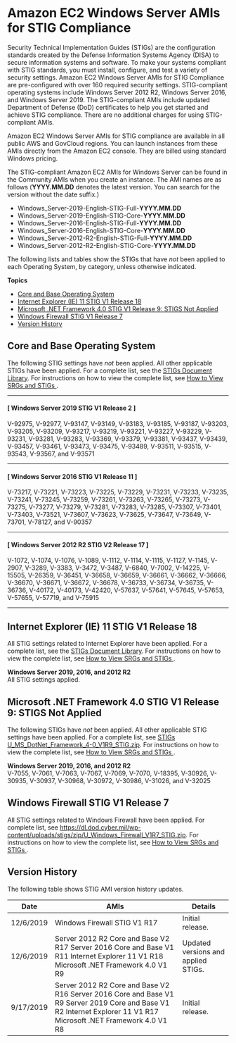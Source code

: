 # Amazon EC2 Windows Server AMIs for STIG Compliance<a name="ami-windows-stig"></a>

Security Technical Implementation Guides \(STIGs\) are the configuration standards created by the Defense Information Systems Agency \(DISA\) to secure information systems and software\. To make your systems compliant with STIG standards, you must install, configure, and test a variety of security settings\. Amazon EC2 Windows Server AMIs for STIG Compliance are pre\-configured with over 160 required security settings\. STIG\-compliant operating systems include Windows Server 2012 R2, Windows Server 2016, and Windows Server 2019\. The STIG\-compliant AMIs include updated Department of Defense \(DoD\) certificates to help you get started and achieve STIG compliance\. There are no additional charges for using STIG\-compliant AMIs\.

Amazon EC2 Windows Server AMIs for STIG compliance are available in all public AWS and GovCloud regions\. You can launch instances from these AMIs directly from the Amazon EC2 console\. They are billed using standard Windows pricing\.

The STIG\-compliant Amazon EC2 AMIs for Windows Server can be found in the Community AMIs when you create an instance\. The AMI names are as follows \(**YYYY\.MM\.DD** denotes the latest version\. You can search for the version without the date suffix\.\) 
+ Windows\_Server\-2019\-English\-STIG\-Full\-**YYYY\.MM\.DD**
+ Windows\_Server\-2019\-English\-STIG\-Core\-**YYYY\.MM\.DD**
+ Windows\_Server\-2016\-English\-STIG\-Full\-**YYYY\.MM\.DD**
+ Windows\_Server\-2016\-English\-STIG\-Core\-**YYYY\.MM\.DD**
+ Windows\_Server\-2012\-R2\-English\-STIG\-Full\-**YYYY\.MM\.DD**
+ Windows\_Server\-2012\-R2\-English\-STIG\-Core\-**YYYY\.MM\.DD**

The following lists and tables show the STIGs that have *not* been applied to each Operating System, by category, unless otherwise indicated\. 

**Topics**
+ [Core and Base Operating System](#base-os-stig)
+ [Internet Explorer \(IE\) 11 STIG V1 Release 18](#ie-os-stig)
+ [Microsoft \.NET Framework 4\.0 STIG V1 Release 9: STIGS Not Applied](#dotnet-os-stig)
+ [Windows Firewall STIG V1 Release 7](#windows-firewall-stig)
+ [Version History](#stig-version-history)

## Core and Base Operating System<a name="base-os-stig"></a>

The following STIG settings have *not* been applied\. All other applicable STIGs have been applied\. For a complete list, see the [STIGs Document Library](https://public.cyber.mil/stigs/downloads/?_dl_facet_stigs=windows)\. For instructions on how to view the complete list, see [How to View SRGs and STIGs ](https://dl.dod.cyber.mil/wp-content/uploads/stigs/doc/HOW_TO_VIEW_SRGs_and_STIGs.doc)\.

------
#### [ Windows Server 2019 STIG V1 Release 2 ]

V\-92975, V\-92977, V\-93147, V\-93149, V\-93183, V\-93185, V\-93187, V\-93203, V\-93205, V\-93209, V\-93217, V\-93219, V\-93221, V\-93227, V\-93229, V\-93231, V\-93281, V\-93283, V\-93369, V\-93379, V\-93381, V\-93437, V\-93439, V\-93457, V\-93461, V\-93473, V\-93475, V\-93489, V\-93511, V\-93515, V\-93543, V\-93567, and V\-93571

------
#### [ Windows Server 2016 STIG V1 Release 11 ]

V\-73217, V\-73221, V\-73223, V\-73225, V\-73229, V\-73231, V\-73233, V\-73235, V\-73241, V\-73245, V\-73259, V\-73261, V\-73263, V\-73265, V\-73273, V\-73275, V\-73277, V\-73279, V\-73281, V\-73283, V\-73285, V\-73307, V\-73401, V\-73403, V\-73521, V\-73607, V\-73623, V\-73625, V\-73647, V\-73649, V\-73701, V\-78127, and V\-90357 

------
#### [ Windows Server 2012 R2 STIG V2 Release 17 ]

V\-1072, V\-1074, V\-1076, V\-1089, V\-1112, V\-1114, V\-1115, V\-1127, V\-1145, V\-2907, V\-3289, V\-3383, V\-3472, V\-3487, V\-6840, V\-7002, V\-14225, V\-15505, V\-26359, V\-36451, V\-36658, V\-36659, V\-36661, V\-36662, V\-36666, V\-36670, V\-36671, V\-36672, V\-36678, V\-36733, V\-36734, V\-36735, V\-36736, V\-40172, V\-40173, V\-42420, V\-57637, V\-57641, V\-57645, V\-57653, V\-57655, V\-57719, and V\-75915

------

## Internet Explorer \(IE\) 11 STIG V1 Release 18<a name="ie-os-stig"></a>

All STIG settings related to Internet Explorer have been applied\. For a complete list, see the [STIGs Document Library](https://public.cyber.mil/stigs/downloads/?_dl_facet_stigs=app-security%2Cbrowser-guidance)\. For instructions on how to view the complete list, see [How to View SRGs and STIGs ](https://dl.dod.cyber.mil/wp-content/uploads/stigs/doc/HOW_TO_VIEW_SRGs_and_STIGs.doc)\.

**Windows Server 2019, 2016, and 2012 R2**  
All STIG settings applied\.

## Microsoft \.NET Framework 4\.0 STIG V1 Release 9: STIGS Not Applied<a name="dotnet-os-stig"></a>

The following STIGs have *not* been applied\. All other applicable STIG settings have been applied\. For a complete list, see [STIGs U\_MS\_DotNet\_Framework\_4\-0\_V1R9\_STIG\.zip](https://dl.dod.cyber.mil/wp-content/uploads/stigs/zip/U_MS_DotNet_Framework_4-0_V1R9_STIG.zip)\. For instructions on how to view the complete list, see [How to View SRGs and STIGs ](https://dl.dod.cyber.mil/wp-content/uploads/stigs/doc/HOW_TO_VIEW_SRGs_and_STIGs.doc)\.

**Windows Server 2019, 2016, and 2012 R2**  
V\-7055, V\-7061, V\-7063, V\-7067, V\-7069, V\-7070, V\-18395, V\-30926, V\-30935, V\-30937, V\-30968, V\-30972, V\-30986, V\-31026, and V\-32025

## Windows Firewall STIG V1 Release 7<a name="windows-firewall-stig"></a>

All STIG settings related to Windows Firewall have been applied\. For complete list, see [https://dl\.dod\.cyber\.mil/wp\-content/uploads/stigs/zip/U\_Windows\_Firewall\_V1R7\_STIG\.zip](https://dl.dod.cyber.mil/wp-content/uploads/stigs/zip/U_Windows_Firewall_V1R7_STIG.zip)\. For instructions on how to view the complete list, see [How to View SRGs and STIGs ](https://dl.dod.cyber.mil/wp-content/uploads/stigs/doc/HOW_TO_VIEW_SRGs_and_STIGs.doc)\.

## Version History<a name="stig-version-history"></a>

The following table shows STIG AMI version history updates\.


| Date | AMIs | Details | 
| --- | --- | --- | 
| 12/6/2019 |  Windows Firewall STIG V1 R17  | Initial release\. | 
| 12/6/2019 | Server 2012 R2 Core and Base V2 R17 Server 2016 Core and Base V1 R11 Internet Explorer 11 V1 R18 Microsoft \.NET Framework 4\.0 V1 R9  | Updated versions and applied STIGs\. | 
| 9/17/2019 | Server 2012 R2 Core and Base V2 R16 Server 2016 Core and Base V1 R9 Server 2019 Core and Base V1 R2 Internet Explorer 11 V1 R17 Microsoft \.NET Framework 4\.0 V1 R8 | Initial release\. | 